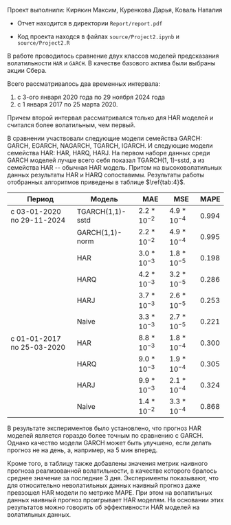 Проект выполнили: Кирякин Максим, Куренкова Дарья, Коваль Наталия

* Отчет находится в директории `Report/report.pdf`

* Код проекта находся в файлах `source/Project2.ipynb` и `source/Project2.R`

В работе проводилось сравнение двух классов моделей предсказания волатильности `HAR` и `GARCH`.
В качестве базового актива были выбраны акции Сбера. 

Всего рассматривалось два временных интервала:

1. с 3-ого января 2020 года по 29 ноября 2024 года
2. с 1 января 2017 по 25 марта 2020.

Причем второй интервал рассматривался только для HAR моделей и считался более волатильным, чем первый.

В сравнении участвовали следующие модели семейства GARCH: GARCH, EGARCH, NAGARCH, TGARCH, IGARCH. И следующие модели семейства HAR: HAR, HARQ, HARJ.
На первом наборе данных среди GARCH моделей лучше всего себя показал TGARCH(1, 1)-sstd, а из семейства HAR -- обычная HAR модель. Притом на высоковолатильных данных результаты HAR и HARQ сопоставимы. Результаты работы отобранных алгоритмов приведены в таблице $\ref{tab:4}$.

| Период                     | Модель           |   MAE              | MSE             | MAPE  |
|----------------------------|------------------|--------------------|-----------------|-------|
| c 03-01-2020 по 29-11-2024 | TGARCH(1,1)-sstd | $2.2 * 10^{-2}$    | $4.9 * 10^{-4}$ | 0.994 |
|                            | GARCH(1,1)-norm  | $2.2 * 10^{-2}$    | $4.9 * 10^{-4}$ | 0.995 |
|                            | HAR              | $3.0 * 10^{-3}$    | $1.8 * 10^{-5}$ | 0.198 |
|                            | HARQ             | $4.2 * 10^{-3}$    | $3.2 * 10^{-5}$ | 0.286 |
|                            | HARJ             | $3.7 * 10^{-3}$    | $2.6 * 10^{-5}$ | 0.253 |
|                            | Naive            | $3.3 * 10^{-3}$    | $2.7 * 10^{-5}$ | 0.221 |
| c 01-01-2017 по 25-03-2020 | HAR              | $8.8 * 10^{-3}$    | $1.8 * 10^{-4}$ | 0.300 |
|                            | HARQ             | $9.0 * 10^{-3}$    | $1.9 * 10^{-4}$ | 0.305 |
|                            | HARJ             | $9.9 * 10^{-3}$    | $2.1 * 10^{-4}$ | 0.324 |
|                            | Naive            | $1.4 * 10^{-2}$    | $3.3 * 10^{-4}$ | 0.868 |


В результате экспериментов было установлено, что прогноз HAR моделей является гораздо более точным по сравнению с GARCH. Однако качество модели GARCH может быть улучшено, если делать прогноз не на день, а, например, на 5 мин вперед.

Кроме того, в таблицу также добавлены значения метрик наивного прогноза реализованной волатильности, в качестве которого бралось среднее значение за последние 3 дня. Эксперименты показывают, что для относительно неволатильных данных наивный прогноз даже превзошел HAR модели по метрике MAPE. При этом на волатильных данных наивный прогноз проигрывает HAR моделям. На основании этих результатов можно говорить об эффективности HAR моделей на волатильных данных.
